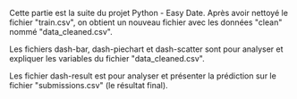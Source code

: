 Cette partie est la suite du projet Python - Easy Date.
Après avoir nettoyé le fichier "train.csv", on obtient un nouveau fichier avec les données "clean" nommé "data_cleaned.csv".

Les fichiers dash-bar, dash-piechart et dash-scatter sont pour analyser et expliquer les variables du fichier "data_cleaned.csv".

Les fichier dash-result est pour analyser et présenter la prédiction sur le fichier "submissions.csv" (le résultat final).
